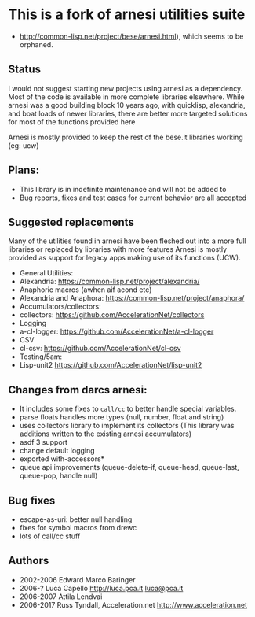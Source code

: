 # This is a fork of arnesi utilities suite

 * http://common-lisp.net/project/bese/arnesi.html), which seems to be orphaned.

## Status

I would not suggest starting new projects using arnesi as a
dependency.  Most of the code is available in more complete libraries
elsewhere.  While arnesi was a good building block 10 years ago, with
quicklisp, alexandria, and boat loads of newer libraries, there are
better more targeted solutions for most of the functions provided here

Arnesi is mostly provided to keep the rest of the bese.it libraries
working (eg: ucw)

## Plans:

 * This library is in indefinite maintenance and will not be added to
 * Bug reports, fixes and test cases for current behavior are all
   accepted

## Suggested replacements

Many of the utilities found in arnesi have been fleshed out into a more full
libraries or replaced by libraries with more features  Arnesi is mostly provided
as support for legacy apps making use of its functions (UCW).

 * General Utilities:
  * Alexandria: https://common-lisp.net/project/alexandria/
 * Anaphoric macros (awhen aif acond etc)
  * Alexandria and Anaphora: https://common-lisp.net/project/anaphora/
 * Accumulators/collectors:
  * collectors: https://github.com/AccelerationNet/collectors
 * Logging
  * a-cl-logger: https://github.com/AccelerationNet/a-cl-logger
 * CSV
  * cl-csv: https://github.com/AccelerationNet/cl-csv
 * Testing/5am:
  * Lisp-unit2 https://github.com/AccelerationNet/lisp-unit2

## Changes from darcs arnesi:

 * It includes some fixes to ```call/cc``` to better handle special variables.
 * parse floats handles more types (null, number, float and string)
 * uses collectors library to implement its collectors (This library was
   additions written to the existing arnesi accumulators)
 * asdf 3 support
 * change default logging
 * exported with-accessors*
 * queue api improvements (queue-delete-if, queue-head,
   queue-last, queue-pop, handle null)


## Bug fixes

 * escape-as-uri: better null handling
 * fixes for symbol macros from drewc
 * lots of call/cc stuff


## Authors

 * 2002-2006 Edward Marco Baringer
 * 2006-? Luca Capello http://luca.pca.it <luca@pca.it>
 * 2006-2007 Attila Lendvai
 * 2006-2017 Russ Tyndall, Acceleration.net http://www.acceleration.net
